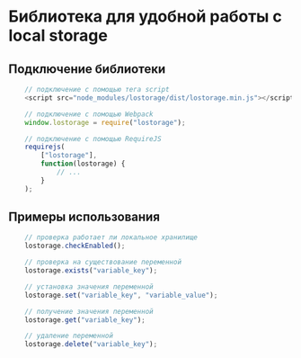 # Библиотека для удобной работы с local storage

## Подключение библиотеки

```javascript
    // подключение с помощью тега script
    <script src="node_modules/lostorage/dist/lostorage.min.js"></script>
```

```javascript
    // подключение с помощью Webpack
    window.lostorage = require("lostorage");
```

```javascript
    // подключение с помощью RequireJS
    requirejs(
        ["lostorage"],
        function(lostorage) {
            // ...
        }
    );
```

## Примеры использования

```javascript
    // проверка работает ли локальное хранилище
    lostorage.checkEnabled();
```

```javascript
    // проверка на существование переменной
    lostorage.exists("variable_key");
```

```javascript
    // установка значения переменной
    lostorage.set("variable_key", "variable_value");
```

```javascript
    // получение значения переменной
    lostorage.get("variable_key");
```

```javascript
    // удаление переменной
    lostorage.delete("variable_key");
```